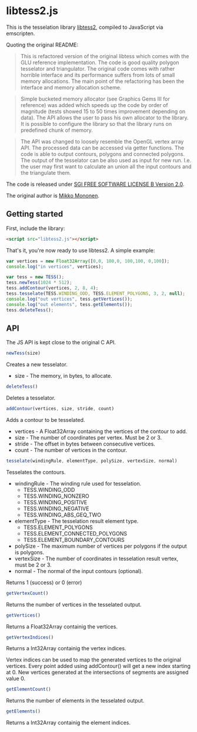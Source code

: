 # libtess2.js

This is the tesselation library [libtess2](https://github.com/memononen/libtess2), compiled to JavaScript via emscripten.

Quoting the original README:

> This is refactored version of the original libtess which comes with the GLU reference implementation. The code is good quality polygon tesselator and triangulator. The original code comes with rather horrible interface and its performance suffers from lots of small memory allocations. The main point of the refactoring has been the interface and memory allocation scheme.

> Simple bucketed memory allocator (see Graphics Gems III for reference) was added which speeds up the code by order of magnitude (tests showed 15 to 50 times improvement depending on data). The API allows the user to pass his own allocator to the library. It is possible to configure the library so that the library runs on predefined chunk of memory.

> The API was changed to loosely resemble the OpenGL vertex array API. The processed data can be accessed via getter functions. The code is able to output contours, polygons and connected polygons. The output of the tesselator can be also used as input for new run. I.e. the user may first want to calculate an union all the input contours and the triangulate them.

The code is released under [SGI FREE SOFTWARE LICENSE B Version 2.0](http://oss.sgi.com/projects/FreeB/).

The original author is [Mikko Mononen](mailto:memon@inside.org).

## Getting started

First, include the library:

```html
<script src="libtess2.js"></script>
```

That's it, you're now ready to use libtess2. A simple example:

```js
var vertices = new Float32Array([0,0, 100,0, 100,100, 0,100]);
console.log("in vertices", vertices);

var tess = new TESS();
tess.newTess(1024 * 512);
tess.addContour(vertices, 2, 8, 4);
tess.tesselate(TESS.WINDING_ODD, TESS.ELEMENT_POLYGONS, 3, 2, null);
console.log("out vertices", tess.getVertices());
console.log("out elements", tess.getElements());
tess.deleteTess();
```

## API

The JS API is kept close to the original C API.

```js
newTess(size)
```
Creates a new tesselator.
* size - The memory, in bytes, to allocate.

```js
deleteTess()
```
Deletes a tesselator.

```js
addContour(vertices, size, stride, count)
```
Adds a contour to be tesselated.
* vertices - A Float32Array containing the vertices of the contour to add.
* size - The number of coordinates per vertex. Must be 2 or 3.
* stride - The offset in bytes between consecutive vertices.
* count - The number of vertices in the contour.

```js
tesselate(windingRule, elementType, polySize, vertexSize, normal)
```
Tesselates the contours.
* windingRule - The winding rule used for tesselation.
  * TESS.WINDING_ODD
  * TESS.WINDING_NONZERO
  * TESS.WINDING_POSITIVE
  * TESS.WINDING_NEGATIVE
  * TESS.WINDING_ABS_GEQ_TWO
* elementType - The tesselation result element type.
  * TESS.ELEMENT_POLYGONS
  * TESS.ELEMENT_CONNECTED_POLYGONS
  * TESS.ELEMENT_BOUNDARY_CONTOURS
* polySize - The maximum number of vertices per polygons if the output is polygons.
* vertexSize - The number of coordinates in tesselation result vertex, must be 2 or 3.
* normal - The normal of the input contours (optional).

Returns 1 (success) or 0 (error)

```js
getVertexCount()
```
Returns the number of vertices in the tesselated output.

```js
getVertices()
```
Returns a Float32Array containig the vertices.

```js
getVertexIndices()
```
Returns a Int32Array containig the vertex indices.

Vertex indices can be used to map the generated vertices to the original vertices.
Every point added using addContour() will get a new index starting at 0.
New vertices generated at the intersections of segments are assigned value 0.

```js
getElementCount()
```
Returns the number of elements in the tesselated output.

```js
getElements()
```
Returns a Int32Array containig the element indices.
